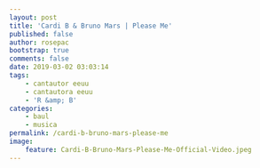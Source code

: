 ```yaml
---
layout: post
title: 'Cardi B & Bruno Mars | Please Me'
published: false
author: rosepac
bootstrap: true
comments: false
date: 2019-03-02 03:03:14
tags:
    - cantautor eeuu
    - cantautora eeuu
    - 'R &amp; B'
categories:
    - baul
    - musica
permalink: /cardi-b-bruno-mars-please-me
image:
    feature: Cardi-B-Bruno-Mars-Please-Me-Official-Video.jpeg
---
```

